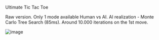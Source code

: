 Ultimate Tic Tac Toe

Raw version. Only 1 mode available Human vs AI. AI realization - Monte Carlo Tree Search (85ms). Around 10.000 iterations on the 1st move.

![image](https://user-images.githubusercontent.com/87692555/177035288-d29664d9-3b00-4d73-a9b0-5e237cad0a40.png)
